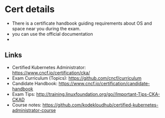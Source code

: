 # Cert details

* There is a certificate handbook guiding requirements about OS and space near you during the exam.
* you can use the official documentation
* 

## Links
* Certified Kubernetes Administrator: https://www.cncf.io/certification/cka/
* Exam Curriculum (Topics): https://github.com/cncf/curriculum
* Candidate Handbook: https://www.cncf.io/certification/candidate-handbook
* Exam Tips: http://training.linuxfoundation.org/go//Important-Tips-CKA-CKAD
* Course notes: https://github.com/kodekloudhub/certified-kubernetes-administrator-course
